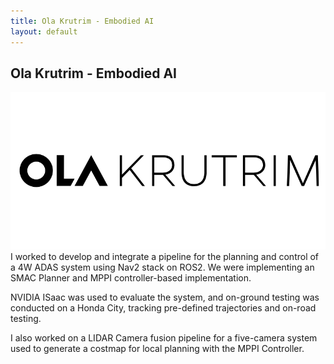```yaml
---
title: Ola Krutrim - Embodied AI
layout: default
---
```

## Ola Krutrim - Embodied AI
![](/projects/images/ola_krutrim_logo.png)
I worked to develop and integrate a pipeline for the planning and control of a 4W ADAS system using Nav2 stack on ROS2. We were implementing an SMAC Planner and MPPI controller-based implementation.

NVIDIA ISaac was used to evaluate the system, and on-ground testing was conducted on a Honda City, tracking pre-defined trajectories and on-road testing.

I also worked on a LIDAR Camera fusion pipeline for a five-camera system used to generate a costmap for local planning with the MPPI Controller.